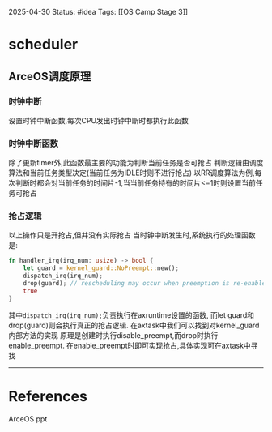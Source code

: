 2025-04-30
Status: #idea
Tags: [[OS Camp Stage 3]]

# scheduler
## ArceOS调度原理
### 时钟中断
设置时钟中断函数,每次CPU发出时钟中断时都执行此函数
### 时钟中断函数
除了更新timer外,此函数最主要的功能为判断当前任务是否可抢占
判断逻辑由调度算法和当前任务类型决定(当前任务为IDLE时则不进行抢占)
以RR调度算法为例,每次判断时都会对当前任务的时间片-1,当当前任务持有的时间片<=1时则设置当前任务可抢占
### 抢占逻辑
以上操作只是开抢占,但并没有实际抢占
当时钟中断发生时,系统执行的处理函数是: 
```rust
fn handler_irq(irq_num: usize) -> bool {
    let guard = kernel_guard::NoPreempt::new();
    dispatch_irq(irq_num);
    drop(guard); // rescheduling may occur when preemption is re-enabled.
    true
}
```
其中``dispatch_irq(irq_num);``负责执行在axruntime设置的函数,
而let guard和drop(guard)则会执行真正的抢占逻辑.
在axtask中我们可以找到对kernel_guard内部方法的实现
原理是创建时执行disable_preempt,而drop时执行enable_preempt.
在enable_preempt时即可实现抢占,具体实现可在axtask中寻找

___
# References
ArceOS ppt